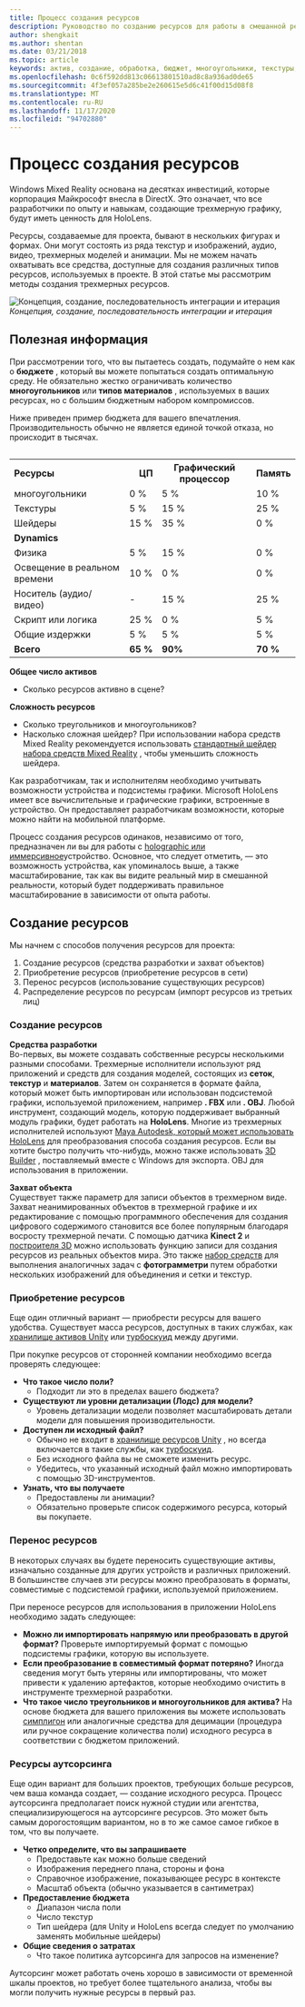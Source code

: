 ```yaml
---
title: Процесс создания ресурсов
description: Руководство по созданию ресурсов для работы в смешанной реальности.
author: shengkait
ms.author: shentan
ms.date: 03/21/2018
ms.topic: article
keywords: актив, создание, обработка, бюджет, многоугольники, текстуры, шейдеры, производительность, гарнитура смешанной реальности, гарнитура Windows Mixed, гарнитура виртуальной реальности, HoloLens, МРТК, набор средств для смешанной реальности, активы
ms.openlocfilehash: 0c6f592dd813c06613801510ad8c8a936ad0de65
ms.sourcegitcommit: 4f3ef057a285be2e260615e5d6c41f00d15d08f8
ms.translationtype: MT
ms.contentlocale: ru-RU
ms.lasthandoff: 11/17/2020
ms.locfileid: "94702880"
---
```

# <a name="asset-creation-process"></a>Процесс создания ресурсов

Windows Mixed Reality основана на десятках инвестиций, которые корпорация Майкрософт внесла в DirectX. Это означает, что все разработчики по опыту и навыкам, создающие трехмерную графику, будут иметь ценность для HoloLens.

Ресурсы, создаваемые для проекта, бывают в нескольких фигурах и формах. Они могут состоять из ряда текстур и изображений, аудио, видео, трехмерных моделей и анимации. Мы не можем начать охватывать все средства, доступные для создания различных типов ресурсов, используемых в проекте. В этой статье мы рассмотрим методы создания трехмерных ресурсов.

![Концепция, создание, последовательность интеграции и итерация](images/concept-creation-integration-iteration-flow-640px.jpg)<br>
*Концепция, создание, последовательность интеграции и итерация*

## <a name="things-to-consider"></a>Полезная информация

При рассмотрении того, что вы пытаетесь создать, подумайте о нем как о **бюджете** , который вы можете попытаться создать оптимальную среду. Не обязательно жестко ограничивать количество **многоугольников** или **типов материалов** , используемых в ваших ресурсах, но с большим бюджетным набором компромиссов.

Ниже приведен пример бюджета для вашего впечатления. Производительность обычно не является единой точкой отказа, но происходит в тысячах.
<br>

<table style="float:right; margin-left: 10px;">
<tr>
<th style="text-align:left;"><b>Ресурсы</b></th><th style="text-align:right;"> ЦП</th><th> Графический процессор</th><th> Память</th>
</tr><tr>
<td> многоугольники</td><td> 0 %</td><td> 5 %</td><td> 10 %</td>
</tr><tr>
<td> Текстуры</td><td> 5 %</td><td> 15 %</td><td>25 %</td>
</tr><tr>
<td> Шейдеры</td><td> 15 %</td><td> 35 %</td><td> 0 %</td>
</tr><tr>
<td> <b>Dynamics</b></td><td></td><td></td><td></td>
</tr><tr>
<td> Физика</td><td> 5 %</td><td> 15 %</td><td> 0 %</td>
</tr><tr>
<td> Освещение в реальном времени</td><td> 10 %</td><td> 0 %</td><td> 0 %</td>
</tr><tr>
<td> Носитель (аудио/видео)</td><td> -</td><td> 15 %</td><td> 25 %</td>
</tr><tr>
<td> Скрипт или логика</td><td> 25 %</td><td> 0 %</td><td> 5 %</td>
</tr><tr>
<td> Общие издержки</td><td> 5 %</td><td> 5 %</td><td> 5 %</td>
</tr><tr>
<td> <b>Всего</b></td><td> <b>65 %</b></td><td> <b>90%</b></td><td> <b>70 %</b></td>
</tr>
</table>

**Общее число активов**
* Сколько ресурсов активно в сцене?

**Сложность ресурсов**
* Сколько треугольников и многоугольников?
* Насколько сложная шейдер? При использовании набора средств Mixed Reality рекомендуется использовать [стандартный шейдер набора средств Mixed Reality](https://github.com/microsoft/MixedRealityToolkit-Unity/blob/mrtk_release/Documentation/README_MRTKStandardShader.md) , чтобы уменьшить сложность шейдера.

Как разработчикам, так и исполнителям необходимо учитывать возможности устройства и подсистемы графики. Microsoft HoloLens имеет все вычислительные и графические графики, встроенные в устройство. Он предоставляет разработчикам возможности, которые можно найти на мобильной платформе.

Процесс создания ресурсов одинаков, независимо от того, предназначен ли вы для работы с [holographic или иммерсивное](../discover/mixed-reality.md#the-mixed-reality-spectrum)устройство. Основное, что следует отметить, — это возможность устройства, как упоминалось выше, а также масштабирование, так как вы видите реальный мир в смешанной реальности, который будет поддерживать правильное масштабирование в зависимости от опыта работы.

## <a name="authoring-assets"></a>Создание ресурсов

Мы начнем с способов получения ресурсов для проекта:
1. Создание ресурсов (средства разработки и захват объектов)
2. Приобретение ресурсов (приобретение ресурсов в сети)
3. Перенос ресурсов (использование существующих ресурсов)
4. Распределение ресурсов по ресурсам (импорт ресурсов из третьих лиц)

### <a name="creating-assets"></a>Создание ресурсов

**Средства разработки**<br>
Во-первых, вы можете создавать собственные ресурсы несколькими разными способами. Трехмерные исполнители используют ряд приложений и средств для создания моделей, состоящих из **сеток**, **текстур** и **материалов**. Затем он сохраняется в формате файла, который может быть импортирован или использован подсистемой графики, используемой приложением, например **. FBX** или **. OBJ**. Любой инструмент, создающий модель, которую поддерживает выбранный модуль графики, будет работать на **HoloLens**. Многие из трехмерных исполнителей используют [Maya Autodesk, который может использовать HoloLens](https://www.youtube.com/watch?v=q0K3n0Gf8mA) для преобразования способа создания ресурсов. Если вы хотите быстро получить что-нибудь, можно также использовать [3D Builder](https://developer.microsoft.com/windows/hardware/3d-print/3d-builder-resources) , поставляемый вместе с Windows для экспорта. OBJ для использования в приложении.

**Захват объекта**<br>
Существует также параметр для записи объектов в трехмерном виде. Захват неанимированных объектов в трехмерной графике и их редактирование с помощью программного обеспечения для создания цифрового содержимого становится все более популярным благодаря восросту трехмерной печати. С помощью датчика **Kinect 2** и [построителя 3D](https://developer.microsoft.com/windows/hardware/3d-print/3d-builder-resources) можно использовать функцию записи для создания ресурсов из реальных объектов мира. Это также [набор средств](https://en.wikipedia.org/wiki/Comparison_of_photogrammetry_software) для выполнения аналогичных задач с **фотограмметри** путем обработки нескольких изображений для объединения и сетки и текстур.

### <a name="purchasing-assets"></a>Приобретение ресурсов

Еще один отличный вариант — приобрести ресурсы для вашего удобства. Существует масса ресурсов, доступных в таких службах, как [хранилище активов Unity](https://www.assetstore.unity3d.com/) или [турбоскуид](https://www.turbosquid.com/) между другими.

При покупке ресурсов от сторонней компании необходимо всегда проверять следующее:
* **Что такое число поли?**
  * Подходит ли это в пределах вашего бюджета?
* **Существуют ли уровни детализации (Лодс) для модели?**
  * Уровень детализации модели позволяет масштабировать детали модели для повышения производительности.
* **Доступен ли исходный файл?**
  * Обычно не входит в [хранилище ресурсов Unity](https://www.assetstore.unity3d.com/) , но всегда включается в такие службы, как [турбоскуид](https://www.turbosquid.com/).
  * Без исходного файла вы не сможете изменить ресурс.
  * Убедитесь, что указанный исходный файл можно импортировать с помощью 3D-инструментов.
* **Узнать, что вы получаете**
  * Предоставлены ли анимации?
  * Обязательно проверьте список содержимого ресурса, который вы покупаете.

### <a name="porting-assets"></a>Перенос ресурсов

В некоторых случаях вы будете переносить существующие активы, изначально созданные для других устройств и различных приложений. В большинстве случаев эти ресурсы можно преобразовать в форматы, совместимые с подсистемой графики, используемой приложением.

При переносе ресурсов для использования в приложении HoloLens необходимо задать следующее:
* **Можно ли импортировать напрямую или преобразовать в другой формат?** Проверьте импортируемый формат с помощью подсистемы графики, которую вы используете.
* **Если преобразование в совместимый формат потеряно?** Иногда сведения могут быть утеряны или импортированы, что может привести к удалению артефактов, которые необходимо очистить в инструменте трехмерной разработки.
* **Что такое число треугольников и многоугольников для актива?** На основе бюджета для вашего приложения вы можете использовать [симплигон](https://www.simplygon.com/) или аналогичные средства для децимации (процедура или ручное сокращение количества поли) исходного ресурса в соответствии с бюджетом приложений.

### <a name="outsourcing-assets"></a>Ресурсы аутсорсинга

Еще один вариант для больших проектов, требующих больше ресурсов, чем ваша команда создает, — создание исходного ресурса. Процесс аутсорсинга предполагает поиск нужной студии или агентства, специализирующегося на аутсорсинге ресурсов. Это может быть самым дорогостоящим вариантом, но в то же самое самое гибкое в том, что вы получаете.
* **Четко определите, что вы запрашиваете**
  * Предоставьте как можно больше сведений
  * Изображения переднего плана, стороны и фона
  * Справочное изображение, показывающее ресурс в контексте
  * Масштаб объекта (обычно указывается в сантиметрах)
* **Предоставление бюджета**
  * Диапазон числа поли
  * Число текстур
  * Тип шейдера (для Unity и HoloLens всегда следует по умолчанию заменять мобильные шейдеры)
* **Общие сведения о затратах**
  * Что такое политика аутсорсинга для запросов на изменение?

Аутсорсинг может работать очень хорошо в зависимости от временной шкалы проектов, но требует более тщательного анализа, чтобы вы могли получить нужные ресурсы в первый раз.
